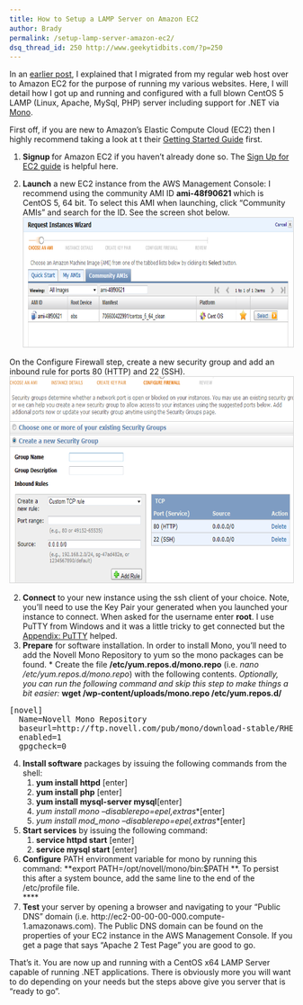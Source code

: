 ```yaml
---
title: How to Setup a LAMP Server on Amazon EC2
author: Brady
permalink: /setup-lamp-server-amazon-ec2/
dsq_thread_id: 250 http://www.geekytidbits.com/?p=250
---
```

In an [earlier post][1], I explained that I migrated from my regular web host over to Amazon EC2 for the purpose of running my various websites. Here, I will detail how I got up and running and configured with a full blown CentOS 5 LAMP (Linux, Apache, MySql, PHP) server including support for .NET via [Mono][2].

First off, if you are new to Amazon&#8217;s Elastic Compute Cloud (EC2) then I highly recommend taking a look at t their <a href="http://ec2dream.webs.com/AWS-Management-Console.pdf" target="_blank">Getting Started Guide</a> first.

1. <strong>Signup </strong>for Amazon EC2 if you haven&#8217;t already done so. The <a href="http://docs.amazonwebservices.com/AWSEC2/latest/GettingStartedGuide/index.html?SignUp.html">Sign Up for EC2 guide</a> is helpful here.

2. **Launch** a new EC2 instance from the <span class="value">AWS Management Console</span>:
I recommend using the community AMI ID <strong>ami-48f90621 </strong>which is CentOS 5, 64 bit. To select this AMI when launching, click &#8220;Community AMIs&#8221; and search for the ID. See the screen shot below.<a href="/media/request_instances_centos.png"><img class="alignnone size-full wp-image-252" style="border: 1px solid lightgrey;" title="request_instances_centos" src="/media/request_instances_centos.png" alt="" width="733" height="230" /></a>

On the Configure Firewall step, create a new security group and add an inbound rule for ports 80 (HTTP) and 22 (SSH).<a href="/media/firewall.png"><img class="alignnone size-full wp-image-274" style="border: 1px solid lightgrey;" title="ec2_security_group" src="/media/firewall.png" alt="" width="677" height="366" /></a>

  2. **Connect** to your new instance using the ssh client of your choice. Note, you&#8217;ll need to use the Key Pair your generated when you launched your instance to connect. When asked for the username enter **root**. I use PuTTY from Windows and it was a little tricky to get connected but the [Appendix: PuTTY][3] helped.
  3. **Prepare** for software installation. In order to install Mono, you&#8217;ll need to add the Novell Mono Repository to yum so the mono packages can be found.
    * Create the file **/etc/yum.repos.d/mono.repo** (i.e. *nano /etc/yum.repos.d/mono.repo*) with the following contents. *Optionally, you can run the following command and skip this step to make things a bit easier:*
            **wget /wp-content/uploads/mono.repo /etc/yum.repos.d/**
  <pre class="brush: text;">[novel]
  Name=Novell Mono Repository
  baseurl=http://ftp.novell.com/pub/mono/download-stable/RHEL_5/
  enabled=1
  gpgcheck=0</pre>
  4. **Install software** packages by issuing the following commands from the shell:
      1. **yum install httpd** [enter]
      2. **yum install php** [enter]
      3. **yum install mysql-server mysql**[enter]
      4. **yum install mono* &#8211;disablerepo=epel,extras**[enter]
      5. **yum install mod_mono* &#8211;disablerepo=epel,extras**[enter]
  5. **Start services** by issuing the following command:
      1. **service httpd start** [enter]
      2. **service mysql start** [enter]
  6. **Configure** PATH environment variable for mono by running this command: **export PATH=/opt/novell/mono/bin:$PATH **. To persist this after a system bounce, add the same line to the end of the /etc/profile file.  
    ****
  7. **Test** your server by opening a browser and navigating to your &#8220;Public DNS&#8221; domain (i.e. http://<span class="value">ec2-00-00-00-000.compute-1.amazonaws.com). The Public DNS domain can be found on the properties of your EC2 instance in the AWS Management Console. If you get a page that says &#8220;Apache 2 Test Page&#8221; you are good to go.<br /> </span>

That&#8217;s it. You are now up and running with a CentOS x64 LAMP Server capable of running .NET applications. There is obviously more you will want to do depending on your needs but the steps above give you server that is &#8220;ready to go&#8221;.

 [1]: /migrating-to-amazon-ec2-web-services/
 [2]: http://www.google.com/url?sa=t&#038;source=web&#038;cd=2&#038;ved=0CCsQFjAB&#038;url=http%3A%2F%2Fwww.mono-project.com%2F&#038;ei=FM_KTaOLOYbn0QGCt5noCA&#038;usg=AFQjCNHVts-EqhUHaT4QJLm5yVTUXvWnUA&#038;sig2=36rlF4rMYyxxzPzI3q7cQQ
 [3]: http://docs.amazonwebservices.com/AmazonEC2/gsg/2007-01-19/putty.html
